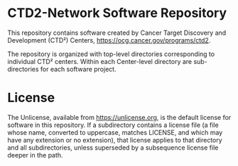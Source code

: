 # CTD2-Network Software Repository

This repository contains software created by Cancer Target Discovery and Development (CTD²) Centers, <https://ocg.cancer.gov/programs/ctd2>.

The repository is organized with top-level directories corresponding to individual CTD² centers. Within each Center-level directory are sub-directories for each software project.

# License

The Unlicense, available from <https://unlicense.org>, is the default license for software in this repository. If a subdirectory contains a license file (a file whose name, converted to uppercase, matches LICENSE, and which may have any extension or no extension), that license applies to that directory and all subdirectories, unless superseded by a subsequence license file deeper in the path.
